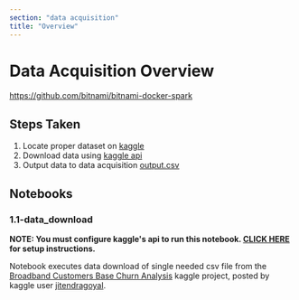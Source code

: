 ```yaml
---
section: "data acquisition"
title: "Overview"
---
```

# Data Acquisition Overview

https://github.com/bitnami/bitnami-docker-spark

## Steps Taken

1. Locate proper dataset on [kaggle](kaggle.com)
1. Download data using [kaggle api](https://www.kaggle.com/docs/api)
1. Output data to data acquisition [output.csv](./../../data/1-data_acquisition/1-output.csv.zip)

## Notebooks

### 1.1-data_download

<b>NOTE: You must configure kaggle's api to run this notebook. [CLICK HERE](https://www.kaggle.com/docs/api) for setup instructions. </b>

Notebook executes data download of single needed csv file from the [Broadband Customers Base Churn Analysis](https://www.kaggle.com/jitendragoyal/broadband-customers-base-churn-analysis) kaggle project, posted by kaggle user [jitendragoyal](https://www.kaggle.com/jitendragoyal).
